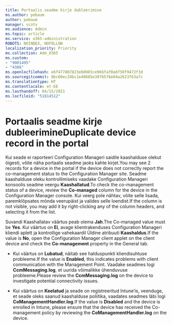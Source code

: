 ```yaml
---
title: Portaalis seadme kirje dubleerimine
ms.author: pebaum
author: pebaum
manager: scotv
ms.audience: Admin
ms.topic: article
ms.service: o365-administration
ROBOTS: NOINDEX, NOFOLLOW
localization_priority: Priority
ms.collection: Adm_O365
ms.custom:
- "9001495"
- "4386"
ms.openlocfilehash: e6f477807823e68965ce966faf0a6f50f9472f3d
ms.sourcegitcommit: 8bc60ec34bc1e40685e3976576e04a2623f63a7c
ms.translationtype: HT
ms.contentlocale: et-EE
ms.lasthandoff: 04/15/2021
ms.locfileid: "51814512"
---
```

# <a name="duplicate-device-record-in-the-portal"></a><span data-ttu-id="81186-102">Portaalis seadme kirje dubleerimine</span><span class="sxs-lookup"><span data-stu-id="81186-102">Duplicate device record in the portal</span></span>

<span data-ttu-id="81186-103">Kui seade ei raporteeri Configuration Manageri saidile kaashalduse olekut õigesti, võite näha portaalis seadme jaoks kahte kirjet.</span><span class="sxs-lookup"><span data-stu-id="81186-103">You may see 2 records for a device in the portal if the device does not correctly report the co-management status to the Configuration Manager site.</span></span> <span data-ttu-id="81186-104">Seadme kaashalduse oleku kontrollimiseks vaadake Configuration Manageri konsoolis seadme veergu **Kaashallatud**.</span><span class="sxs-lookup"><span data-stu-id="81186-104">To check the co-management status of a device, review the **Co-managed** column for the device in the Configuration Manager console.</span></span> <span data-ttu-id="81186-105">Kui veerg pole nähtav, võite selle lisada, paremklõpsates mõnda veerupäist ja valides selle loendist.</span><span class="sxs-lookup"><span data-stu-id="81186-105">If the column is not visible, you may add it by right-clicking any of the column headers, and selecting it from the list.</span></span>

<span data-ttu-id="81186-106">Suvandi Kaashallatav väärtus peab olema **Jah**.</span><span class="sxs-lookup"><span data-stu-id="81186-106">The Co-managed value must be **Yes**.</span></span> <span data-ttu-id="81186-107">Kui väärtus on **Ei**, avage klientrakenduses Configuration Manageri kliendi aplett ja kontrollige vahekaardil Üldine atribuuti **Kaashaldus**.</span><span class="sxs-lookup"><span data-stu-id="81186-107">If the value is **No**, open the Configuration Manager client applet on the client device and check the **Co-management** property in the General tab.</span></span>

- <span data-ttu-id="81186-108">Kui väärtus on **Lubatud**, näitab see halduspunkti kliendisuhtuse probleeme.</span><span class="sxs-lookup"><span data-stu-id="81186-108">If the value is **Enabled**, this indicates problems with client communication with the Management Point.</span></span> <span data-ttu-id="81186-109">Vaadake seadmes logi **CcmMessaging.log**, et uurida võimalikke ühenduvuse probleeme.</span><span class="sxs-lookup"><span data-stu-id="81186-109">Please review the **CcmMessaging.log** on the device to investigate potential connectivity issues.</span></span>

- <span data-ttu-id="81186-110">Kui väärtus on **Keelatud** ja seade on registreeritud Intune’is, veenduge, et seade oleks saanud kaashalduse poliitika, vaadates seadmes läbi logi **CoManagementHandler.log**.</span><span class="sxs-lookup"><span data-stu-id="81186-110">If the value is **Disabled** and the device is enrolled in Intune, please ensure that the device has received the Co-management policy by reviewing the **CoManagementHandler.log** on the device.</span></span>
